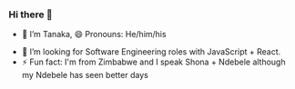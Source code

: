 ### Hi there 👋

- 🔭 I’m Tanaka, 😄 Pronouns: He/him/his
<!-- - 🌱 I currently work with React Native and React -->
- 🤔 I’m looking for Software Engineering roles with JavaScript + React.
- ⚡ Fun fact: I'm from Zimbabwe and I speak Shona + Ndebele although my Ndebele has seen better days

<!-- [![Top Langs](https://github-readme-stats.vercel.app/api/top-langs/?username=nditanaka)](https://github.com/anuraghazra/github-readme-stats) -->

